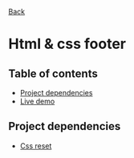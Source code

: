 [Back](https://github.com/seanedw1/Portfolio/tree/master/FrontEnd)

# Html & css footer


## Table of contents

* [Project dependencies](#project-dependencies)
* [Live demo](https://seanedw1.github.io/Portfolio/FrontEnd/footer/index.html)


## Project dependencies

* [Css reset](http://meyerweb.com/eric/tools/css/reset/)
